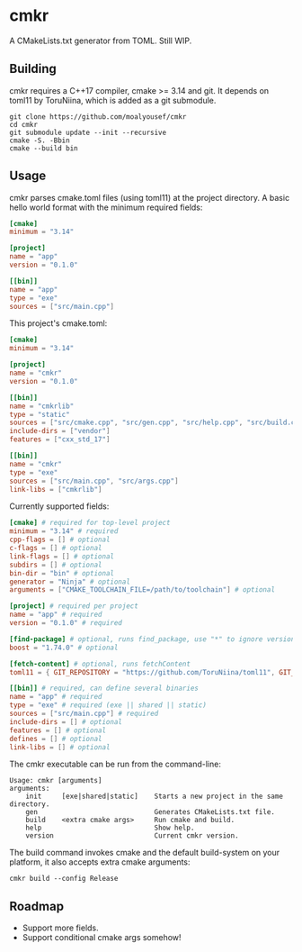 # cmkr

A CMakeLists.txt generator from TOML. Still WIP.

## Building
cmkr requires a C++17 compiler, cmake >= 3.14 and git. It depends on toml11 by ToruNiina, which is added as a git submodule.
```
git clone https://github.com/moalyousef/cmkr
cd cmkr
git submodule update --init --recursive
cmake -S. -Bbin
cmake --build bin
```

## Usage
cmkr parses cmake.toml files (using toml11) at the project directory. A basic hello world format with the minimum required fields:
```toml
[cmake]
minimum = "3.14"

[project]
name = "app"
version = "0.1.0"

[[bin]]
name = "app"
type = "exe"
sources = ["src/main.cpp"]
```

This project's cmake.toml:
```toml
[cmake]
minimum = "3.14"

[project]
name = "cmkr"
version = "0.1.0"

[[bin]]
name = "cmkrlib"
type = "static"
sources = ["src/cmake.cpp", "src/gen.cpp", "src/help.cpp", "src/build.cpp", "src/error.cpp"]
include-dirs = ["vendor"]
features = ["cxx_std_17"]

[[bin]]
name = "cmkr"
type = "exe"
sources = ["src/main.cpp", "src/args.cpp"]
link-libs = ["cmkrlib"]
```

Currently supported fields:
```toml
[cmake] # required for top-level project
minimum = "3.14" # required
cpp-flags = [] # optional
c-flags = [] # optional
link-flags = [] # optional
subdirs = [] # optional
bin-dir = "bin" # optional
generator = "Ninja" # optional
arguments = ["CMAKE_TOOLCHAIN_FILE=/path/to/toolchain"] # optional

[project] # required per project
name = "app" # required
version = "0.1.0" # required

[find-package] # optional, runs find_package, use "*" to ignore version
boost = "1.74.0" # optional

[fetch-content] # optional, runs fetchContent
toml11 = { GIT_REPOSITORY = "https://github.com/ToruNiina/toml11", GIT_TAG = "v3.5.0" } # optional

[[bin]] # required, can define several binaries
name = "app" # required
type = "exe" # required (exe || shared || static)
sources = ["src/main.cpp"] # required
include-dirs = [] # optional
features = [] # optional
defines = [] # optional
link-libs = [] # optional 
```

The cmkr executable can be run from the command-line:
```
Usage: cmkr [arguments]
arguments:
    init     [exe|shared|static]    Starts a new project in the same directory.
    gen                             Generates CMakeLists.txt file.
    build    <extra cmake args>     Run cmake and build.
    help                            Show help.
    version                         Current cmkr version.
```
The build command invokes cmake and the default build-system on your platform, it also accepts extra cmake arguments:
```
cmkr build --config Release 
```

## Roadmap
- Support more fields.
- Support conditional cmake args somehow!
